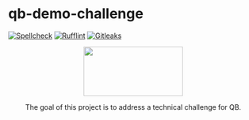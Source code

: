 # qb-demo-challenge

[![Spellcheck](https://github.com/ihatemodels/qb-demo-challenge/actions/workflows/spellcheck.yml/badge.svg)](https://github.com/ihatemodels/qb-demo-challenge/actions/workflows/spellcheck.yml)
[![Rufflint](https://github.com/ihatemodels/qb-demo-challenge/actions/workflows/ruff.yml/badge.svg)](https://github.com/ihatemodels/qb-demo-challenge/actions/workflows/ruff.yml)
[![Gitleaks](https://github.com/ihatemodels/qb-demo-challenge/actions/workflows/gitleaks.yml/badge.svg)](https://github.com/ihatemodels/qb-demo-challenge/actions/workflows/gitleaks.yml)

<p align="center">
    <a href="https://seekvectorlogo.com/quick-base-vector-logo-svg/" target="_blank"><img src="https://seekvectorlogo.com/wp-content/uploads/2022/02/quick-base-vector-logo-2022.png" width="200" height="100"/></a>
    <p align="center">
        The goal of this project is to address a technical challenge for QB.
    </p>
</p>
